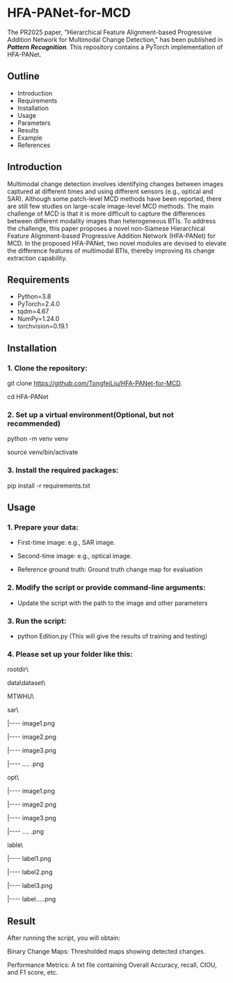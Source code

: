 # HFA-PANet-for-MCD
The PR2025 paper, "Hierarchical Feature Alignment-based Progressive Addition Network for Multimodal Change Detection," has been published in ***Pattern Recognition***.
This repository contains a PyTorch implementation of HFA-PANet.

## Outline

<ul>

 <li>Introduction</li>

  <li>Requirements</li>


  <li>Installation</li>

  <li>Usage</li>

  <li>Parameters</li>

  <li>Results</li>

  <li>Example</li>

  <li>References</li>

</ul>

## Introduction

Multimodal change detection involves identifying changes between images captured at different times and using different sensors (e.g., optical and SAR). Although some patch-level MCD methods have been reported, there are still few studies on large-scale image-level MCD methods. The main challenge of MCD is that it is more difficult to capture the differences between different modality images than heterogeneous BTIs. To address the challenge, this paper proposes a novel non-Siamese Hierarchical Feature Alignment-based Progressive Addition Network (HFA-PANet) for MCD. In the proposed HFA-PANet, two novel modules are devised to elevate the difference features of multimodal BTIs, thereby improving its change extraction capability.

## Requirements
<ul>

  <li>Python=3.8</li>

  <li>PyTorch=2.4.0 </li>

  <li>tqdm=4.67</li>

  <li>NumPy=1.24.0</li>

  <li>torchvision=0.19.1
</li>

</ul>

## Installation

### 1. Clone the repository:

git clone https://github.com/TongfeiLiu/HFA-PANet-for-MCD.

cd HFA-PANet

### 2. Set up a virtual environment(Optional, but not recommended)

python -m venv venv

source venv/bin/activate  

### 3. Install the required packages:

pip install -r requirements.txt

## Usage

### 1. Prepare your data:

* First-time image: e.g., SAR image.
  
* Second-time image: e.g., optical image.
  
* Reference ground truth: Ground truth change map for evaluation
  
### 2. Modify the script or provide command-line arguments:

* Update the script with the path to the image and other parameters
  
### 3. Run the script:

* python Edition.py (This will give the results of training and testing)

### 4. Please set up your folder like this:

rootdir\

data\dataset\

MTWHU\

sar\

|---- image1.png

|---- image2.png

|---- image3.png

|---- .... .png

opt\

|---- image1.png

|---- image2.png

|---- image3.png

|---- .... .png

lable\

|---- label1.png

|---- label2.png

|---- label3.png

|---- label.....png

## Result

After running the script, you will obtain:

Binary Change Maps: Thresholded maps showing detected changes.

Performance Metrics: A txt file containing Overall Accuracy, recall, CIOU, and F1 score, etc.


